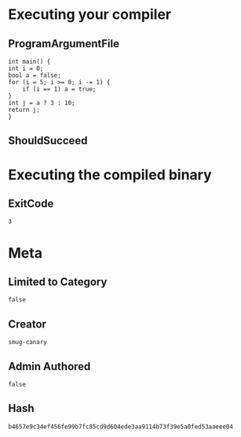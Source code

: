 # Executing your compiler

## ProgramArgumentFile

```
int main() {
int i = 0;
bool a = false;
for (i = 5; i >= 0; i -= 1) {
    if (i == 1) a = true;
}
int j = a ? 3 : 10;
return j;
}
```

## ShouldSucceed

# Executing the compiled binary

## ExitCode

```
3
```

# Meta

## Limited to Category

```
false
```

## Creator

```
smug-canary
```

## Admin Authored

```
false
```

## Hash

```
b4657e9c34ef456fe99b7fc85cd9d604ede3aa9114b73f39e5a0fed53aaeee04
```
